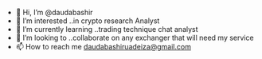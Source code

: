 - 👋 Hi, I’m @daudabashir
- 👀 I’m interested ..in crypto research Analyst
- 🌱 I’m currently learning ..trading technique chat analyst
- 💞️ I’m looking to ..collaborate on any exchanger that will need my service
- 📫 How to reach me daudabashiruadeiza@gmail.com

<!---
u16lg1020/u16lg1020 is a ✨ special ✨ repository because its `README.md` (this file) appears on your GitHub profile.
You can click the Preview link to take a look at your changes.
--->
